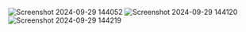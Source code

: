 
![Screenshot 2024-09-29 144052](https://github.com/user-attachments/assets/905604ca-0da2-4138-87ef-dc62d1fdba78)
![Screenshot 2024-09-29 144120](https://github.com/user-attachments/assets/4278f61c-bc96-462a-bbae-28d8c847d9f6)
![Screenshot 2024-09-29 144219](https://github.com/user-attachments/assets/9fc32608-18a8-4171-bb55-201acf8148ec)

